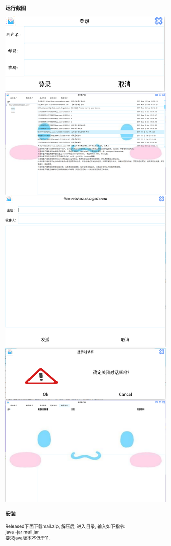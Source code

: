 ### 运行截图
![登录](img/login.png)   
![登录后](img/loginlater.png)   
![发送邮件](img/sendmail.png)   
![退出提示](img/exit.png)   
![主界面](img/mainwindow.png)   
### 安装
Released下面下载mail.zip, 解压后, 进入目录, 输入如下指令:  
java -jar mail.jar  
要求java版本不低于11.
